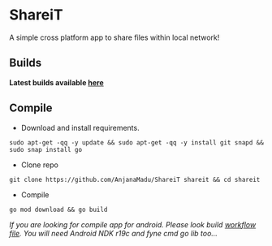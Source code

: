 # ShareiT
A simple cross platform app to share files within local network!

## Builds
**Latest builds available [here](https://github.com/AnjanaMadu/ShareiT/releases/tag/latest)**

## Compile
- Download and install requirements.

`sudo apt-get -qq -y update && sudo apt-get -qq -y install git snapd && sudo snap install go`

- Clone repo

`git clone https://github.com/AnjanaMadu/ShareiT shareit && cd shareit`

- Compile

`go mod download && go build`

_If you are looking for compile app for android. Please look build [workflow file](https://github.com/AnjanaMadu/ShareiT/blob/main/.github/workflows/build.yml). You will need Android NDK r19c and fyne cmd go lib too..._
